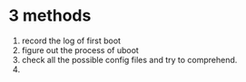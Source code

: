  # 3 methods
 1. record the log of first boot
 2. figure out the process of  uboot
 3. check all the possible config files and try to comprehend.
 4. 

